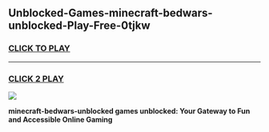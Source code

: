 
## Unblocked-Games-minecraft-bedwars-unblocked-Play-Free-0tjkw
<h3>
<a href="https://premium76.site?title=minecraft-bedwars-unblocked&ref=23A">CLICK TO PLAY</a></h3>
<hr>

<h3>
<a href="https://premium76.site?title=minecraft-bedwars-unblocked&ref=23A">CLICK 2 PLAY</a>
  
</h3>

<a href="https://premium76.site?title=minecraft-bedwars-unblocked&ref=23A"><img src="https://clearcache.store/games.png"></a>


**minecraft-bedwars-unblocked games unblocked: Your Gateway to Fun and Accessible Online Gaming**
